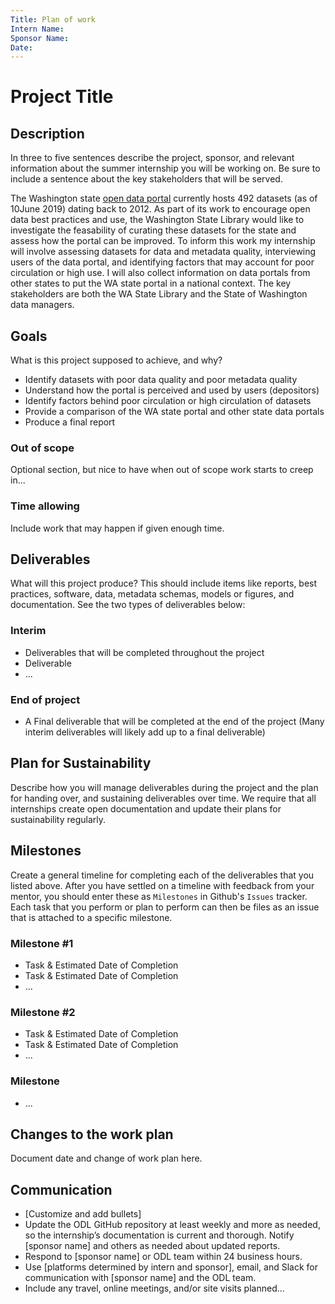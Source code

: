 ```yaml
---
Title: Plan of work
Intern Name:
Sponsor Name:
Date: 
---
```


# Project Title

## Description  
In three to five sentences describe the project, sponsor, and relevant information about the summer internship you will be working on. Be sure to include a sentence about the key stakeholders that will be served. 

The Washington state [open data portal](https://data.wa.gov/browse?limitTo=datasets) currently hosts 492 datasets (as of 10June 2019) dating back to 2012.  As part of its work to encourage open data best practices and use, the Washington State Library would like to investigate the feasability of curating these datasets for the state and assess how the portal can be improved.  To inform this work my internship will involve assessing datasets for data and metadata quality, interviewing users of the data portal, and identifying factors that may account for poor circulation or high use.  I will also collect information on data portals from other states to put the WA state portal in a national context.  The key stakeholders are both the WA State Library and the State of Washington data managers.

## Goals     
What is this project supposed to achieve, and why?

- Identify datasets with poor data quality and poor metadata quality
- Understand how the portal is perceived and used by users  (depositors)
- Identify factors behind poor circulation or high circulation of datasets
- Provide a comparison of the WA state portal and other state data portals
- Produce a final report

### Out of scope
Optional section, but nice to have when out of scope work starts to creep in...  

### Time allowing
Include work that may happen if given enough time.

## Deliverables    
What will this project produce? This should include items like reports, best practices, software, data, metadata schemas, models or figures, and documentation. See the two types of deliverables below: 

### Interim     
- Deliverables that will be completed throughout the project
- Deliverable
- ...

### End of project
- A Final deliverable that will be completed at the end of the project (Many interim deliverables will likely add up to a final deliverable)


## Plan for Sustainability       
Describe how you will manage deliverables during the project and the plan for handing over, and sustaining deliverables over time. We require that all internships create open documentation and update their plans for sustainability regularly.

## Milestones    
Create a general timeline for completing each of the deliverables that you listed above. After you have settled on a timeline with feedback from your mentor, you should enter these as `Milestones` in Github's `Issues` tracker. Each task that you perform or plan to perform can then be files as an issue that is attached to a specific milestone.

### Milestone #1
- Task & Estimated Date of Completion
- Task & Estimated Date of Completion
- ...
### Milestone #2
- Task & Estimated Date of Completion
- Task & Estimated Date of Completion
- ...
### Milestone #
- ...

## Changes to the work plan
Document date and change of work plan here.

## Communication

- [Customize and add bullets]
- Update the ODL GitHub repository at least weekly and more as needed, so the internship’s documentation is current and thorough. Notify [sponsor name] and others as needed about updated reports.
- Respond to [sponsor name] or ODL team within 24 business hours.
- Use [platforms determined by intern and sponsor], email, and Slack for communication with [sponsor name] and the ODL team.
- Include any travel, online meetings, and/or site visits planned...
